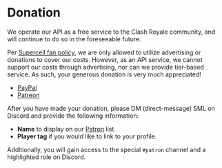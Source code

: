 # Donation

We operate our API as a free service to the Clash Royale community, and will continue to do so in the foreseeable future.

Per [Supercell fan policy](https://supercell.com/en/fan-content-policy/), we are only allowed to utilize advertising or donations to cover our costs. However, as an API service, we cannot support our costs through advertising, nor can we provide tier-based service. As such, your generous donation is very much appreciated!

- [PayPal](https://paypal.me/royaleapi)    
- [Patreon](https://www.patreon.com/RoyaleAPI)

After you have made your donation, please DM (direct-message) SML on Discord and provide the following information:

- **Name** to display on our [Patron](https://royaleapi.com/donate) list.
- **Player tag** if you would like to link to your profile.

Additionally, you will gain access to the special `#patron` channel and a highlighted role on Discord.
